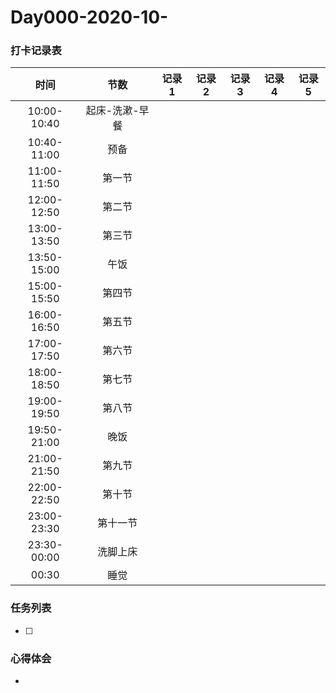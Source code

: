 # Day000-2020-10-

### 打卡记录表

|    时间     |      节数      | 记录1 | 记录2 | 记录3 | 记录4 | 记录5 |
| :---------: | :------------: | ----- | ----- | ----- | ----- | ----- |
| 10:00-10:40 | 起床-洗漱-早餐 |       |       |       |       |       |
| 10:40-11:00 |      预备      |       |       |       |       |       |
| 11:00-11:50 |     第一节     |       |       |       |       |       |
| 12:00-12:50 |     第二节     |       |       |       |       |       |
| 13:00-13:50 |     第三节     |       |       |       |       |       |
| 13:50-15:00 |      午饭      |       |       |       |       |       |
| 15:00-15:50 |     第四节     |       |       |       |       |       |
| 16:00-16:50 |     第五节     |       |       |       |       |       |
| 17:00-17:50 |     第六节     |       |       |       |       |       |
| 18:00-18:50 |     第七节     |       |       |       |       |       |
| 19:00-19:50 |     第八节     |       |       |       |       |       |
| 19:50-21:00 |      晚饭      |       |       |       |       |       |
| 21:00-21:50 |     第九节     |       |       |       |       |       |
| 22:00-22:50 |     第十节     |       |       |       |       |       |
| 23:00-23:30 |    第十一节    |       |       |       |       |       |
| 23:30-00:00 |    洗脚上床    |       |       |       |       |       |
|    00:30    |      睡觉      |       |       |       |       |       |

### 任务列表

- [ ] 

### 心得体会

- 

